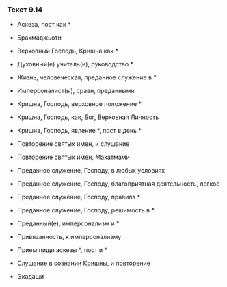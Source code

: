 ### Текст 9.14

- Аскеза, пост как *

- Брахмаджьоти

- Верховный Господь, Кришна как *

- Духовный(е) учитель(и), руководство *

- Жизнь, человеческая, преданное служение в *

- Имперсоналист(ы), сравн, преданными

- Кришна, Господь, верховное положение *

- Кришна, Господь, как, Бог, Верховная Личность

- Кришна, Господь, явление *, пост в день *

- Повторение святых имен, и слушание

- Повторение святых имен, Махатмами

- Преданное служение, Господу, в любых условиях

- Преданное служение, Господу, благоприятная деятельность, легкое

- Преданное служение, Господу, правила *

- Преданное служение, Господу, решимость в *

- Преданный(е), имперсонализм и *

- Привязанность, к имперсонализму

- Прием пищи аскезы *, пост и *

- Слушание в сознании Кришны, и повторение

- Экадаши
	
